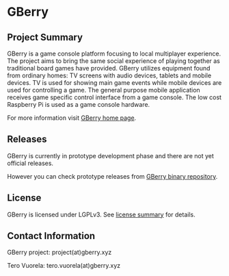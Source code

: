 GBerry
======

## Project Summary

GBerry is a game console platform focusing to local multiplayer experience. 
The project aims to bring the same social experience of playing together as 
traditional board games have provided. GBerry utilizes equipment found from 
ordinary homes: TV screens with audio devices, tablets and mobile devices. 
TV is used for showing main game events while mobile devices are used for 
controlling a game. The general purpose mobile application receives game 
specific control interface from a game console. The low cost Raspberry Pi 
is used as a game console hardware.

For more information visit [GBerry home page](http://gberry.xyz).


## Releases

GBerry is currently in prototype development phase and there are not yet
official releases.

However you can check prototype releases from [GBerry binary repository](https://bitbucket.org/theros/gberry/).


## License

GBerry is licensed under LGPLv3. See [license summary](LICENSE_SUMMARY.md) for
details.


## Contact Information

GBerry project: project(at)gberry.xyz

Tero Vuorela: tero.vuorela(at)gberry.xyz
